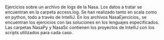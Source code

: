Ejercicios sobre un archivo de logs de la Nasa. Los datos a tratar se encuentran en la carpeta access.log.
Se han realizado tanto en scala como en python, todo a través de IntelliJ. 
En los archivos NasaEjercicios_ se encuentran los ejercicios con las soluciones en los lenguajes especificados. 
Las carpetas NasaPy y NasaSc contienen los proyectos de IntelliJ con los scripts utilizados para cada caso.